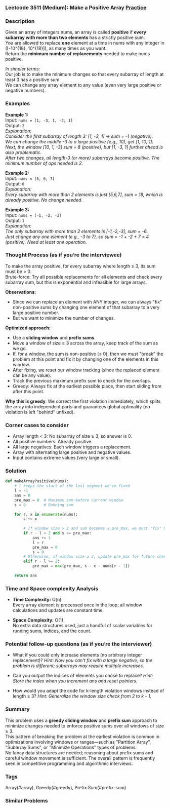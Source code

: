 ### Leetcode 3511 (Medium): Make a Positive Array [Practice](https://leetcode.com/problems/make-a-positive-array)

### Description  
Given an array of integers nums, an array is called **positive** if **every subarray with more than two elements** has a strictly positive sum.  
You are allowed to replace **one** element at a time in nums with any integer in \([-10^{18}, 10^{18}]\), as many times as you want.  
Return the **minimum number of replacements** needed to make nums positive.

*In simpler terms*:  
Our job is to make the minimum changes so that every subarray of length at least 3 has a positive sum.  
We can change any array element to any value (even very large positive or negative numbers).

### Examples  

**Example 1:**  
Input: `nums = [1, -3, 1, -3, 1]`  
Output: `2`  
*Explanation:  
Consider the first subarray of length 3: [1, -3, 1] → sum = -1 (negative).  
We can change the middle -3 to a large positive (e.g., 10), get [1, 10, 1].  
Next, the window [10, 1, -3] sum = 8 (positive), but [1, -3, 1] further ahead is also problematic.  
After two changes, all length-3 (or more) subarrays become positive. The minimum number of ops needed is 2.*

**Example 2:**  
Input: `nums = [5, 6, 7]`  
Output: `0`  
*Explanation:  
Every subarray with more than 2 elements is just [5,6,7], sum = 18, which is already positive. No change needed.*

**Example 3:**  
Input: `nums = [-1, -2, -3]`  
Output: `1`  
*Explanation:  
The only subarray with more than 2 elements is [-1,-2,-3], sum = -6.  
Just change any one element (e.g., -3 to 7), so sum = -1 + -2 + 7 = 4 (positive). Need at least one operation.*

### Thought Process (as if you’re the interviewee)  

To make the array positive, for every subarray where length ≥ 3, its sum must be > 0.  
Brute-force: Try all possible replacements for all elements and check every subarray sum, but this is exponential and infeasible for large arrays.

**Observations:**
- Since we can replace an element with ANY integer, we can always "fix" non-positive sums by changing one element of that subarray to a very large positive number.
- But we want to minimize the number of changes.

**Optimized approach:**  
- Use a **sliding window** and **prefix sums**.
- Move a window of size ≥ 3 across the array, keep track of the sum as we go.
- If, for a window, the sum is non-positive (≤ 0), then we must "break" the problem at this point and fix it by changing one of the elements in this window.
- After fixing, we reset our window tracking (since the replaced element can be any value).
- Track the previous maximum prefix sum to check for the overlaps.
- Greedy: Always fix at the earliest possible place, then start sliding from after this point.

**Why this is greedy**: We correct the first violation immediately, which splits the array into independent parts and guarantees global optimality (no violation is left "behind" unfixed).

### Corner cases to consider  
- Array length < 3: No subarray of size ≥ 3, so answer is 0.
- All positive numbers: Already positive.
- All large negatives: Each window triggers a replacement.
- Array with alternating large positive and negative values.
- Input contains extreme values (very large or small).

### Solution

```python
def makeArrayPositive(nums):
    # l keeps the start of the last segment we've fixed
    l = -1
    ans = 0
    pre_max = 0  # Maximum sum before current window
    s = 0        # Running sum
    
    for r, x in enumerate(nums):
        s += x
        
        # If window size > 2 and sum becomes ≤ pre_max, we must "fix" here
        if r - l > 2 and s <= pre_max:
            ans += 1
            l = r
            pre_max = 0
            s = 0
        # Otherwise, if window size ≥ 2, update pre_max for future checks
        elif r - l >= 2:
            pre_max = max(pre_max, s - x - nums[r - 1])
    
    return ans
```

### Time and Space complexity Analysis  

- **Time Complexity:** O(n)  
  Every array element is processed once in the loop; all window calculations and updates are constant time.

- **Space Complexity:** O(1)  
  No extra data structures used, just a handful of scalar variables for running sums, indices, and the count.

### Potential follow-up questions (as if you’re the interviewer)  

- What if you could only increase elements (no arbitrary integer replacement)?
  *Hint: Now you can't fix with a large negative, so the problem is different; subarrays may require multiple increases.*

- Can you output the indices of elements you chose to replace?
  *Hint: Store the index when you increment ans and reset pointers.*

- How would you adapt the code for k-length violation windows instead of length ≥ 3?
  *Hint: Generalize the window size check from 2 to k - 1.*

### Summary
This problem uses a **greedy sliding window** and **prefix sum** approach to minimize changes needed to enforce positive sums over all windows of size ≥ 3.  
This pattern of breaking the problem at the earliest violation is common in optimizations involving windows or ranges—such as "Partition Array", "Subarray Sums", or "Minimize Operations" types of problems.  
No fancy data structures are needed; reasoning about prefix sums and careful window movement is sufficient. The overall pattern is frequently seen in competitive programming and algorithmic interviews.

### Tags
Array(#array), Greedy(#greedy), Prefix Sum(#prefix-sum)

### Similar Problems
